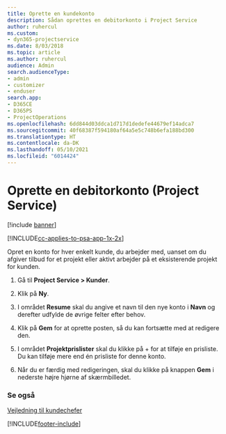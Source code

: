 ```yaml
---
title: Oprette en kundekonto
description: Sådan oprettes en debitorkonto i Project Service
author: ruhercul
ms.custom:
- dyn365-projectservice
ms.date: 8/03/2018
ms.topic: article
ms.author: ruhercul
audience: Admin
search.audienceType:
- admin
- customizer
- enduser
search.app:
- D365CE
- D365PS
- ProjectOperations
ms.openlocfilehash: 6dd844d03ddca1d717d1dedefe44679ef14adca7
ms.sourcegitcommit: 40f68387f594180af64a5e5c748b6efa188bd300
ms.translationtype: HT
ms.contentlocale: da-DK
ms.lasthandoff: 05/10/2021
ms.locfileid: "6014424"
---
```

# <a name="create-a-customer-account-project-service"></a>Oprette en debitorkonto (Project Service)

[!include [banner](../includes/psa-now-project-operations.md)]

[!INCLUDE[cc-applies-to-psa-app-1x-2x](../includes/cc-applies-to-psa-app-1x-2x.md)]

Opret en konto for hver enkelt kunde, du arbejder med, uanset om du afgiver tilbud for et projekt eller aktivt arbejder på et eksisterende projekt for kunden.  
  
1.  Gå til **Project Service > Kunder**.  
  
2.  Klik på **Ny**.  
  
3.  I området **Resume** skal du angive et navn til den nye konto i **Navn** og derefter udfylde de øvrige felter efter behov.  
  
4.  Klik på **Gem** for at oprette posten, så du kan fortsætte med at redigere den.  
  
5.  I området **Projektprislister** skal du klikke på + for at tilføje en prisliste. Du kan tilføje mere end én prisliste for denne konto.  
  
6.  Når du er færdig med redigeringen, skal du klikke på knappen **Gem** i nederste højre hjørne af skærmbilledet.  
  
### <a name="see-also"></a>Se også  
 [Vejledning til kundechefer](../psa/account-manager-guide.md)


[!INCLUDE[footer-include](../includes/footer-banner.md)]
